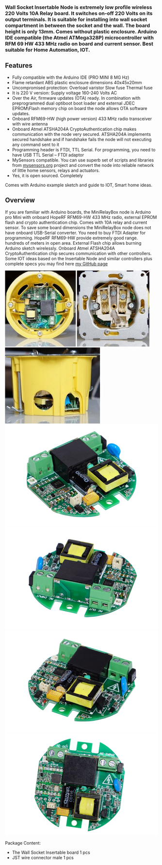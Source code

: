 ### Wall Socket Insertable Node is extremely low profile wireless 220 Volts 10A Relay board. It switches on-off 220 Volts on its output terminals. It is suitable for installing into wall socket compartment in between the socket and the wall. The board height is only 13mm. Comes without plastic enclosure. Arduino IDE compatible (the Atmel ATMega328P) microcontroller with RFM 69 HW 433 MHz radio on board and current sensor. Best suitable for Home Automation, IOT.


## Features
- Fully compatible with the Arduino IDE (PRO MINI 8 MG Hz)
- Flame retardant ABS plastic enclosure dimensions 40x45x20mm
- Uncompromised protection:
   Overload varistor
   Slow fuse
   Thermal fuse
- It is 220 V version: Supply voltage 160-240 Volts AC
- Over the Air, firmware updates (OTA) ready. In combination with preprogrammed dual optiboot boot loader and external JDEC EPROM\Flash memory chip on board the node allows OTA software updates.
- Onboard RFM69-HW (high power version) 433 MHz radio transceiver with wire antenna
- Onboard Atmel ATSHA204A CryptoAuthentication chip makes communication with the node very secured. ATSHA204A implements secured handshake and if handshake fails the node will not executing any command sent to it
- Programming header is FTDI, TTL Serial. For programming, you need to have USB TTL Serial – FTDI adaptor
- MySensors compatible. You can use superb set of scripts and libraries from [mysensors.org](http://www.mysensors.org) project  and convert the node into reliable network of little home sensors, relays and actuators.
- Yes, it is open sourced. Completely

Comes with Arduino example sketch and guide to IOT, Smart home ideas.

## Overview
If you are familiar with Arduino boards, the MiniRelayBox node is Arduino pro Mini with onboard HopeRF RFM69-HW 433 MHz radio, external EPROM flash and crypto authentication chip. Comes with 10A relay and current sensor. To save some board dimensions the MiniRelayBox node does not have onboard USB-Serial converter. You need to buy FTDI Adapter for programming. HopeRF RFM69-HW provide extremely good range.  hundreds of meters in open area. External Flash chip allows burning Arduino sketch wirelessly. Onboard Atmel ATSHA204A CryptoAuthentication chip secures communication with other controllers. Some IOT ideas based on the Insertable Node and similar controllers plus complete specs you may find here [my GitHub page](https://github.com/EasySensors/WallSocketInsertableNode)

![Wall Socket Insertable Node](https://github.com/EasySensors/WallSocketInsertableNode/blob/master/pics/WallSocketInsertableNode11.jpg?raw=true)
![Wall Socket Insertable Node](https://github.com/EasySensors/WallSocketInsertableNode/blob/master/pics/WallSocketInsertableNode12.jpg?raw=true)
![Wall Socket Insertable Node](https://github.com/EasySensors/WallSocketInsertableNode/blob/master/pics/WallSocketInsertableNode13.jpg?raw=true)
![Wall Socket Insertable Node](https://github.com/EasySensors/WallSocketInsertableNode/blob/master/pics/s1.jpg?raw=true) 
![Wall Socket Insertable Node](https://github.com/EasySensors/WallSocketInsertableNode/blob/master/pics/s5.jpg?raw=true) 
![Wall Socket Insertable Node](https://github.com/EasySensors/WallSocketInsertableNode/blob/master/pics/s2.jpg?raw=true)
![Wall Socket Insertable Node](https://github.com/EasySensors/WallSocketInsertableNode/blob/master/pics/s3.jpg?raw=true)


Package Content:
-	The Wall Socket Insertable board 1 pcs
-	JST wire connector male 1 pcs
